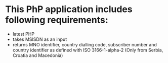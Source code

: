 # This PhP application includes following requirements:
  
  - latest PHP 
  - takes MSISDN as an input
  - returns MNO identifier, country dialling code, subscriber number and country identifier as defined with ISO 3166-1-alpha-2
  (Only from Serbia, Croatia and Macedonia)
  